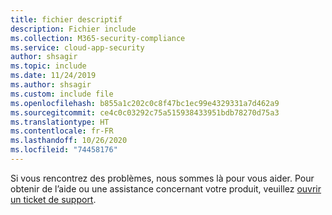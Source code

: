 ```yaml
---
title: fichier descriptif
description: Fichier include
ms.collection: M365-security-compliance
ms.service: cloud-app-security
author: shsagir
ms.topic: include
ms.date: 11/24/2019
ms.author: shsagir
ms.custom: include file
ms.openlocfilehash: b855a1c202c0c8f47bc1ec99e4329331a7d462a9
ms.sourcegitcommit: ce4c0c03292c75a515938433951bdb78270d75a3
ms.translationtype: HT
ms.contentlocale: fr-FR
ms.lasthandoff: 10/26/2020
ms.locfileid: "74458176"
---
```

Si vous rencontrez des problèmes, nous sommes là pour vous aider. Pour obtenir de l’aide ou une assistance concernant votre produit, veuillez [ouvrir un ticket de support](../support-and-ts.md).